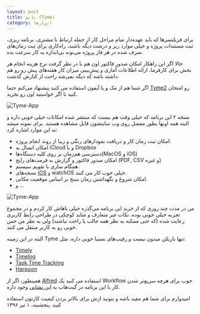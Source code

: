```yaml
---
layout: post
title: تایم‌ (Tyme)
category: ابزارها
---
```


برای فریلنسرها که باید عهده‌دار تمام مراحل کار از جمله ارتباط با مشتری، برنامه ریزی، ثبت مستندات پروژه و خیلی موارد ریز و درشت دیگه باشند، راه‌کاری برای ثبت زمان‌های صرف شده در هر فاز پروژه می‌تونه بی‌اندازه به کار سرعت بده. 

حالا اگر این راهکار امکان صدور فاکتور اون هم با در نظر گرفت نرخ هزینه انجام هر بخش برای کارفرما، ارائه اطلاعات آماری و پیش‌بینی میزان کار هفته‌های پیش رو رو هم داشته باشه که دیگه نمی‌شه راحت از کنارش گذشت.


اگر شما هم از مک و یا آیفون استفاده می کنید پیشنهاد می‌کنم حتما [Tyme2](http://tyme-app.com/) رو امتحان کنید تا اگر خواستید اون رو بخرید.

![Tyme-App]({{site.url}}/images/tyme2-apps.jpeg)

نسخه ۲ این برنامه که خیلی وقت هم نیست که منتشر شده امکانات خیلی خوبی داره و البته همه اونها بطور مفصل روی وب سایتشون قابل مشاهده هستند. برای نمونه میشه به این موارد اشاره کرد:


- امکان ثبت زمان کار و دریافت نمودارهای رنگی و زیبا از روند انجام پروژه.
- امکان اتصال به iCloud و یا Dropbox
- دسترسی هم‌زمان بر روی کلیه دستگاه‌ها‌(MacOS و iOS)
- امکان صدور فاکتور و گزارش به فرمت‌های رایج (PDF, CSV و غیره)
- همگام سازی با تقویم سیستم.
- نسخه‌های [iOS](http://tyme-app.com/iphone-ipad/) و watchOS خیلی خوب کار می کنند.
- امکان شروع و نگهداشتن زمان سنج بر اساس موقعیت مکانی.
- و …


![Tyme-App]({{site.url}}/images/tyme2-watch.jpg)


من در مدت چند روزی که از خرید این برنامه می‌گذره خیلی باهاش کار کردم و در مجموع تجربه خیلی خوبی بوده. نکات غیر متعارف و شاید کوچکی در طراحی رابط کاربری رعایت شده (که حتی ممکنه به نظر همه جالب یا راحت نباشند) ولی به نظر من حس خوبی رو به کاربر منتقل می کنند.
  
البته در این زمینه Tyme تنها بازیکن میدون نیست و رقیب‌های نستبا خوبی داره، مثل:

- [Timely](http://www.timelyapp.com/)
- [Timelog](https://timelog-app.com/)
- [Task Time Tracking](http://tasks-time-tracking.launchrock.com/)
- [Harpoon](https://harpoonapp.com/)

همینطور، اگر از [Alfred](https://www.alfredapp.com/) استفاده می کنید یک Workflow خوب برای هرچه سریع‌تر شدن کار با این برنامه در گیت‌‌هاب به [این نشانی](https://github.com/roelvan/tyme2-alfred-workflow) وجود داره.

امیدوارم برای شما هم مفید باشه و بتونید ازش برای بالاتر بردن کیفیت کارتون استفاده کنید.
پنجشنبه، ۱ تیر ۱۳۹۶

